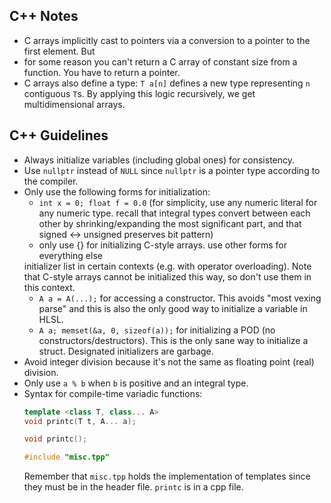 ## C++ Notes
- C arrays implicitly cast to pointers via a conversion to a pointer to the first element. But 
- for some reason you can't return a C array of constant size from a function. You have to return a pointer.
- C arrays also define a type: `T a[n]` defines a new type representing `n` contiguous `T`s. By applying 
this logic recursively, we get multidimensional arrays.

## C++ Guidelines
- Always initialize variables (including global ones) for consistency.
- Use `nullptr` instead of `NULL` since `nullptr` is a pointer type according to the compiler.
- Only use the following forms for initialization:
  - `int x = 0; float f = 0.0` (for simplicity, use any numeric literal for any numeric type. 
  recall that integral types convert between each other by shrinking/expanding the most significant part,
  and that signed <-> unsigned preserves bit pattern)
  - only use {} for initializing C-style arrays. use other forms for everything else
  <!-- - `vector<int> v = vector<int>{1, 2, 3};` for constructing via an initializer list. For some reason, -->
  <!-- `{1, 2, 3}` makes the compiler unable to deduce the type of the -->
  initializer list in certain contexts (e.g. with operator overloading). Note that C-style arrays cannot be
  initialized this way, so don't use them in this context.
  - `A a = A(...);` for accessing a constructor. This avoids "most vexing parse" and this is also the only 
  good way to initialize a variable in HLSL.
  - `A a; memset(&a, 0, sizeof(a));` for initializing a POD (no constructors/destructors). This is the only
  sane way to initialize a struct. Designated initializers are garbage.
- Avoid integer division because it's not the same as floating point (real) division.
- Only use `a % b` when `b` is positive and an integral type.
- Syntax for compile-time variadic functions:
  ```cpp
  template <class T, class... A>
  void printc(T t, A... a);

  void printc();
  
  #include "misc.tpp"
  ```
  Remember that `misc.tpp` holds the implementation of templates since they must be in the header file. 
  `printc` is in a cpp file.